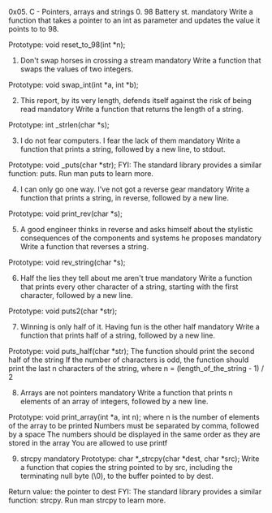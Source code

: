 0x05. C - Pointers, arrays and strings
0. 98 Battery st.
mandatory
Write a function that takes a pointer to an int as parameter and updates the value it points to to 98.

Prototype: void reset_to_98(int *n);

1. Don't swap horses in crossing a stream
mandatory
Write a function that swaps the values of two integers.

Prototype: void swap_int(int *a, int *b);

2. This report, by its very length, defends itself against the risk of being read
mandatory
Write a function that returns the length of a string.

Prototype: int _strlen(char *s);

3. I do not fear computers. I fear the lack of them
mandatory
Write a function that prints a string, followed by a new line, to stdout.

Prototype: void _puts(char *str);
FYI: The standard library provides a similar function: puts. Run man puts to learn more.

4. I can only go one way. I've not got a reverse gear
mandatory
Write a function that prints a string, in reverse, followed by a new line.

Prototype: void print_rev(char *s);

5. A good engineer thinks in reverse and asks himself about the stylistic consequences of the components and systems he proposes
mandatory
Write a function that reverses a string.

Prototype: void rev_string(char *s);

6. Half the lies they tell about me aren't true
mandatory
Write a function that prints every other character of a string, starting with the first character, followed by a new line.

Prototype: void puts2(char *str);

7. Winning is only half of it. Having fun is the other half
mandatory
Write a function that prints half of a string, followed by a new line.

Prototype: void puts_half(char *str);
The function should print the second half of the string
If the number of characters is odd, the function should print the last n characters of the string, where n = (length_of_the_string - 1) / 2


8. Arrays are not pointers
mandatory
Write a function that prints n elements of an array of integers, followed by a new line.

Prototype: void print_array(int *a, int n);
where n is the number of elements of the array to be printed
Numbers must be separated by comma, followed by a space
The numbers should be displayed in the same order as they are stored in the array
You are allowed to use printf

9. strcpy
mandatory
Prototype: char *_strcpy(char *dest, char *src);
Write a function that copies the string pointed to by src, including the terminating null byte (\0), to the buffer pointed to by dest.

Return value: the pointer to dest
FYI: The standard library provides a similar function: strcpy. Run man strcpy to learn more.



